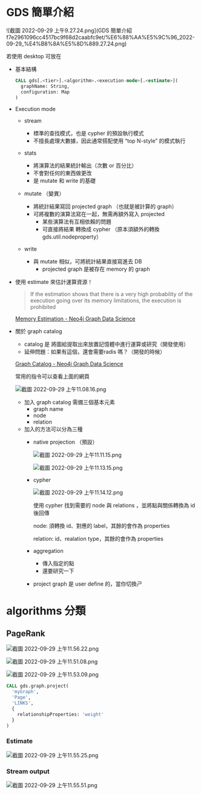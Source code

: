 # GDS 簡單介紹

![截圖 2022-09-29 上午9.27.24.png](GDS 簡單介紹 f7e2961096cc4517bc9f68d2caabfc9et/%E6%88%AA%E5%9C%96_2022-09-29_%E4%B8%8A%E5%8D%889.27.24.png)

若使用 desktop 可放在

- 基本結構
    
    ```sql
    CALL gds[.<tier>].<algorithm>.<execution-mode>[.<estimate>](
      graphName: String,
      configuration: Map
    )
    ```
    
- Execution mode
    - stream
        - 標準的查找模式，也是 cypher 的預設執行模式
        - 不擅長處理大數據，因此通常搭配使用 “top N-style” 的模式執行
        
    - stats
        - 將演算法的結果統計輸出（次數 or 百分比）
        - 不會對任何的東西做更改
        - 是 mutate 和 write 的基礎
        
    - mutate （變異）
        - 將統計結果寫回 projected graph （也就是被計算的 graph）
        - 可將複數的演算法寫在一起，無需再額外寫入 projected
            - 某些演算法有互相依賴的問題
            - 可直接將結果 轉換成 cypher （原本須額外的轉換 gds.util.nodeproperty）
            
    - write
        - 與 mutate 相似，可將統計結果直接寫進去 DB
            - projected graph 是被存在 memory 的 graph
    
- 使用 estimate 來估計運算資源！
    
    > If the estimation shows that there is a very high probability of the execution going over its memory limitations, the execution is prohibited
    > 
    
    [Memory Estimation - Neo4j Graph Data Science](https://neo4j.com/docs/graph-data-science/current/common-usage/memory-estimation/#estimate-heap-control)
    
- 關於 graph catalog
    - catalog 是 將圖給提取出來放置記憶體中進行運算或研究（開發使用）
    - 延伸問題：如果有這個，還會需要radis 嗎？（開發的時候）
    
    [Graph Catalog - Neo4j Graph Data Science](https://neo4j.com/docs/graph-data-science/current/management-ops/graph-catalog-ops/)
    
    常用的指令可以查看上面的網頁
    
    ![截圖 2022-09-29 上午11.08.16.png](GDS%20%E7%B0%A1%E5%96%AE%E4%BB%8B%E7%B4%B9%20f7e2961096cc4517bc9f68d2caabfc9e/%25E6%2588%25AA%25E5%259C%2596_2022-09-29_%25E4%25B8%258A%25E5%258D%258811.08.16.png)
    
    - 加入 graph catalog 需備三個基本元素
        - graph name
        - node
        - relation
    - 加入的方法可以分為三種
        - native projection （預設）
            
            ![截圖 2022-09-29 上午11.11.15.png](GDS%20%E7%B0%A1%E5%96%AE%E4%BB%8B%E7%B4%B9%20f7e2961096cc4517bc9f68d2caabfc9e/%25E6%2588%25AA%25E5%259C%2596_2022-09-29_%25E4%25B8%258A%25E5%258D%258811.11.15.png)
            
            ![截圖 2022-09-29 上午11.13.15.png](GDS%20%E7%B0%A1%E5%96%AE%E4%BB%8B%E7%B4%B9%20f7e2961096cc4517bc9f68d2caabfc9e/%25E6%2588%25AA%25E5%259C%2596_2022-09-29_%25E4%25B8%258A%25E5%258D%258811.13.15.png)
            
        - cypher
            
            ![截圖 2022-09-29 上午11.14.12.png](GDS%20%E7%B0%A1%E5%96%AE%E4%BB%8B%E7%B4%B9%20f7e2961096cc4517bc9f68d2caabfc9e/%25E6%2588%25AA%25E5%259C%2596_2022-09-29_%25E4%25B8%258A%25E5%258D%258811.14.12.png)
            
            使用 cypher 找到需要的 node 與 relations ，並將點與關係轉換為 id 後回傳
            
            node: 須轉換 id、對應的 label，其餘的會作為 properties
            
            relation: id、realation type，其餘的會作為 properties
            
        - aggregation
            - 傳入指定的點
            - 還要研究一下
        - project graph 是 user define 的，當你切換ㄕ

# algorithms 分類

## PageRank

![截圖 2022-09-29 上午11.56.22.png](GDS%20%E7%B0%A1%E5%96%AE%E4%BB%8B%E7%B4%B9%20f7e2961096cc4517bc9f68d2caabfc9e/%25E6%2588%25AA%25E5%259C%2596_2022-09-29_%25E4%25B8%258A%25E5%258D%258811.56.22.png)

![截圖 2022-09-29 上午11.51.08.png](GDS%20%E7%B0%A1%E5%96%AE%E4%BB%8B%E7%B4%B9%20f7e2961096cc4517bc9f68d2caabfc9e/%25E6%2588%25AA%25E5%259C%2596_2022-09-29_%25E4%25B8%258A%25E5%258D%258811.51.08.png)

![截圖 2022-09-29 上午11.53.09.png](GDS%20%E7%B0%A1%E5%96%AE%E4%BB%8B%E7%B4%B9%20f7e2961096cc4517bc9f68d2caabfc9e/%25E6%2588%25AA%25E5%259C%2596_2022-09-29_%25E4%25B8%258A%25E5%258D%258811.53.09.png)

```sql
CALL gds.graph.project(
  'myGraph',
  'Page',
  'LINKS',
  {
    relationshipProperties: 'weight'
  }
)
```

### Estimate

![截圖 2022-09-29 上午11.55.25.png](GDS%20%E7%B0%A1%E5%96%AE%E4%BB%8B%E7%B4%B9%20f7e2961096cc4517bc9f68d2caabfc9e/%25E6%2588%25AA%25E5%259C%2596_2022-09-29_%25E4%25B8%258A%25E5%258D%258811.55.25.png)

### Stream output

![截圖 2022-09-29 上午11.55.51.png](GDS%20%E7%B0%A1%E5%96%AE%E4%BB%8B%E7%B4%B9%20f7e2961096cc4517bc9f68d2caabfc9e/%25E6%2588%25AA%25E5%259C%2596_2022-09-29_%25E4%25B8%258A%25E5%258D%258811.55.51.png)
